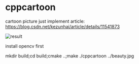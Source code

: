 # cppcartoon
cartoon picture
just implement article: https://blog.csdn.net/kezunhai/article/details/11541873

![result](https://github.com/xuduo35/cppcartoon/blob/master/output.jpg)

install opencv first

mkdir build;cd build;cmake ..;make
./cppcartoon ../beauty.jpg
